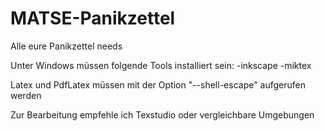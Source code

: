 # MATSE-Panikzettel
Alle eure Panikzettel needs

Unter Windows müssen folgende Tools installiert sein:
-inkscape
-miktex

Latex und PdfLatex müssen mit der Option "--shell-escape" aufgerufen werden

Zur Bearbeitung empfehle ich Texstudio oder vergleichbare Umgebungen